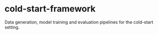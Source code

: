 # cold-start-framework
Data generation, model training and evaluation pipelines for the cold-start setting.
